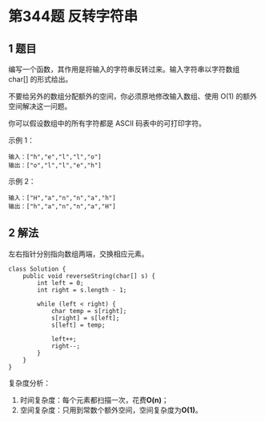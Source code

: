 # 第344题 反转字符串

## 1 题目

编写一个函数，其作用是将输入的字符串反转过来。输入字符串以字符数组 char[] 的形式给出。

不要给另外的数组分配额外的空间，你必须原地修改输入数组、使用 O(1) 的额外空间解决这一问题。

你可以假设数组中的所有字符都是 ASCII 码表中的可打印字符。

示例 1：

```
输入：["h","e","l","l","o"]
输出：["o","l","l","e","h"]
```

示例 2：

```
输入：["H","a","n","n","a","h"]
输出：["h","a","n","n","a","H"]
```

## 2 解法

左右指针分别指向数组两端，交换相应元素。

```
class Solution {
    public void reverseString(char[] s) {
        int left = 0;
        int right = s.length - 1;

        while (left < right) {
            char temp = s[right];
            s[right] = s[left];
            s[left] = temp;

            left++;
            right--;
        }
    }
}
```

复杂度分析：

1. 时间复杂度：每个元素都扫描一次，花费**O(n)**；
2. 空间复杂度：只用到常数个额外空间，空间复杂度为**O(1)**。